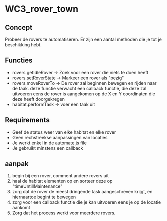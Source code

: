 # WC3_rover_town

## Concept

Probeer de rovers te automatiseren. Er zijn een aantal methoden die je tot je beschikking hebt. 


## Functies 

* rovers.getIdleRover -> Zoek voor een rover die niets te doen heeft
* rovers.setRoverState -> Markeer een rover als "bezig"
* rovers.moveRoverTo -> De rover zal beginnen bewegen en rijden naar de taak. deze functie verwacht een callback functie, die deze zal uitvoeren eens de rover is aangekomen op de X en Y coordinaten die deze heeft doorgekregen
* habitat.performTask -> voer een taak uit

## Requirements

* Geef de status weer van elke habitat en elke rover
* Geen rechstreekse aanpassingen van locaties
* Je werkt enkel in de automate.js file
* Je gebruikt minstens een callback

## aanpak

1. begin bij een rover, comment andere rovers uit
2. haal de habitat elementen op en sorteer deze op "timeUntillMaintenance"
3. zorg dat de rover de meest dringende task aangeschreven krijgt, en hiernaartoe begint te bewegen
4. zorg voor een callback functie die je kan uitvoeren eens je op de locatie aankomt
5. Zorg dat het process werkt voor meerdere rovers.
